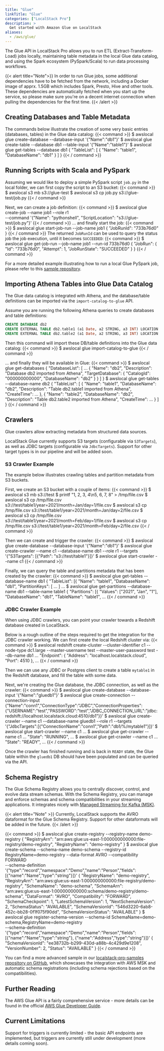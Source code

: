 ```yaml
---
title: "Glue"
linkTitle: "Glue"
categories: ["LocalStack Pro"]
description: >
  Get started with Amazon Glue on LocalStack
aliases:
  - /aws/glue/
---
```


The Glue API in LocalStack Pro allows you to run ETL (Extract-Transform-Load) jobs locally, maintaining table metadata in the local Glue data catalog, and using the Spark ecosystem (PySpark/Scala) to run data processing workflows.

{{< alert title="Note">}}
In order to run Glue jobs, some additional dependencies have to be fetched from the network, including a Docker image of apprx. 1.5GB which includes Spark, Presto, Hive and other tools. These dependencies are automatically fetched when you start up the service, so please make sure you're on a decent internet connection when pulling the dependencies for the first time.
{{< /alert >}}

## Creating Databases and Table Metadata

The commands below illustrate the creation of some very basic entries (databases, tables) in the Glue data catalog:
{{< command >}}
$ awslocal glue create-database --database-input '{"Name":"db1"}'
$ awslocal glue create-table --database db1 --table-input '{"Name":"table1"}'
$ awslocal glue get-tables --database db1
{
    "TableList": [
        {
            "Name": "table1",
            "DatabaseName": "db1"
        }
    ]
}
{{< / command >}}

## Running Scripts with Scala and PySpark

Assuming we would like to deploy a simple PySpark script `job.py` in the local folder, we can first copy the script to an S3 bucket:
{{< command >}}
$ awslocal s3 mb s3://glue-test
$ awslocal s3 cp job.py s3://glue-test/job.py
{{< / command >}}

Next, we can create a job definition:
{{< command >}}
$ awslocal glue create-job --name job1 --role r1 \
  --command '{"Name": "pythonshell", "ScriptLocation": "s3://glue-test/job.py"}'
{{< / command >}}
... and finally start the job:
{{< command >}}
$ awslocal glue start-job-run --job-name job1
{
    "JobRunId": "733b76d0"
}
{{< / command >}}
The returned `JobRunId` can be used to query the status job the job execution, until it becomes `SUCCEEDED`:
{{< command >}}
$ awslocal glue get-job-run --job-name job1 --run-id 733b76d0
{
    "JobRun": {
        "Id": "733b76d0",
        "Attempt": 1,
        "JobRunState": "SUCCEEDED"
    }
}
{{< / command >}}

For a more detailed example illustrating how to run a local Glue PySpark job, please refer to this [sample repository](https://github.com/localstack/localstack-pro-samples/tree/master/glue-etl-jobs).

## Importing Athena Tables into Glue Data Catalog

The Glue data catalog is integrated with Athena, and the database/table definitions can be imported via the `import-catalog-to-glue` API.

Assume you are running the following Athena queries to create databases and table definitions:
```sql
CREATE DATABASE db2
CREATE EXTERNAL TABLE db2.table1 (a1 Date, a2 STRING, a3 INT) LOCATION 's3://test/table1'
CREATE EXTERNAL TABLE db2.table2 (a1 Date, a2 STRING, a3 INT) LOCATION 's3://test/table2'
```

Then this command will import these DB/table definitions into the Glue data catalog:
{{< command >}}
$ awslocal glue import-catalog-to-glue
{{< / command >}}

... and finally they will be available in Glue:
{{< command >}}
$ awslocal glue get-databases
{
    "DatabaseList": [
        ...
        {
            "Name": "db2",
            "Description": "Database db2 imported from Athena",
            "TargetDatabase": {
                "CatalogId": "000000000000",
                "DatabaseName": "db2"
            }
        }
    ]
}
$ awslocal glue get-tables --database-name db2
{
    "TableList": [
        {
            "Name": "table1",
            "DatabaseName": "db2",
            "Description": "Table db2.table1 imported from Athena",
            "CreateTime": ...
        },
        {
            "Name": "table2",
            "DatabaseName": "db2",
            "Description": "Table db2.table2 imported from Athena",
            "CreateTime": ...
        }
    ]
}
{{< / command >}}

## Crawlers

Glue crawlers allow extracting metadata from structured data sources. 

LocalStack Glue currently supports S3 targets (configurable via `S3Targets`), as well as JDBC targets (configurable via `JdbcTargets`). Support for other target types is in our pipeline and will be added soon. 

### S3 Crawler Example

The example below illustrates crawling tables and partition metadata from S3 buckets.

First, we create an S3 bucket with a couple of items:
{{< command >}}
$ awslocal s3 mb s3://test
$ printf "1, 2, 3, 4\n5, 6, 7, 8" > /tmp/file.csv
$ awslocal s3 cp /tmp/file.csv s3://test/table1/year=2021/month=Jan/day=1/file.csv
$ awslocal s3 cp /tmp/file.csv s3://test/table1/year=2021/month=Jan/day=2/file.csv
$ awslocal s3 cp /tmp/file.csv s3://test/table1/year=2021/month=Feb/day=1/file.csv
$ awslocal s3 cp /tmp/file.csv s3://test/table1/year=2021/month=Feb/day=2/file.csv
{{< / command >}}

Then we can create and trigger the crawler:
{{< command >}}
$ awslocal glue create-database --database-input '{"Name":"db1"}'
$ awslocal glue create-crawler --name c1 --database-name db1 --role r1 --targets '{"S3Targets": [{"Path": "s3://test/table1"}]}'
$ awslocal glue start-crawler --name c1
{{< / command >}}

Finally, we can query the table and partitions metadata that has been created by the crawler:
{{< command >}}
$ awslocal glue get-tables --database-name db1
{
    "TableList": [{
        "Name": "table1",
        "DatabaseName": "db1",
        "PartitionKeys": [ ... ]
...
$ awslocal glue get-partitions --database-name db1 --table-name table1
{
    "Partitions": [{
        "Values": ["2021", "Jan", "1"],
        "DatabaseName": "db1",
        "TableName": "table1",
...
{{< / command >}}

### JDBC Crawler Example

When using JDBC crawlers, you can point your crawler towards a Redshift database created in LocalStack.

Below is a rough outline of the steps required to get the integration for the JDBC crawler working. We can first create the local Redshift cluster via:
{{< command >}}
$ awslocal redshift create-cluster --cluster-identifier c1 --node-type dc1.large --master-username test --master-user-password test --db-name db1
...
    "Endpoint": {
        "Address": "localhost.localstack.cloud",
        "Port": 4510
    },
...
{{< / command >}}

Then we can use any JDBC or Postgres client to create a table `mytable1` in the Redshift database, and fill the table with some data.

Next, we're creating the Glue database, the JDBC connection, as well as the crawler:
{{< command >}}
$ awslocal glue create-database --database-input '{"Name":"gluedb1"}'
$ awslocal glue create-connection --connection-input \
    {"Name":"conn1","ConnectionType":"JDBC","ConnectionProperties":{"USERNAME":"test","PASSWORD":"test","JDBC_CONNECTION_URL":"jdbc:redshift://localhost.localstack.cloud:4510/db1"}}'
$ awslocal glue create-crawler --name c1 --database-name gluedb1 --role r1 --targets '{"JdbcTargets":[{"ConnectionName":"conn1","Path":"db1/%/mytable1"}]}'
$ awslocal glue start-crawler --name c1
...
$ awslocal glue get-crawler --name c1
...
    "State": "RUNNING",
...
$ awslocal glue get-crawler --name c1
...
    "State": "READY",
...
{{< / command >}}

Once the crawler has finished running and is back in `READY` state, the Glue table within the `gluedb1` DB should have been populated and can be queried via the API.

## Schema Registry

The Glue Schema Registry allows you to centrally discover, control, and evolve data stream schemas.
With the Schema Registry, you can manage and enforce schemas and schema compatibilities in your streaming applications.
It integrates nicely with [Managed Streaming for Kafka (MSK)](../managed-streaming-for-kafka).

{{< alert title="Note" >}}
Currently, LocalStack supports the AVRO dataformat for the Glue Schema Registry. Support for other dataformats will be added in the future.
{{< /alert >}}

{{< command >}}
$ awslocal glue create-registry --registry-name demo-registry
{
    "RegistryArn": "arn:aws:glue:us-east-1:000000000000:file-registry/demo-registry",
    "RegistryName": "demo-registry"
}
$ awslocal glue create-schema --schema-name demo-schema --registry-id RegistryName=demo-registry --data-format AVRO --compatibility FORWARD \
  --schema-definition '{"type":"record","namespace":"Demo","name":"Person","fields":[{"name":"Name","type":"string"}]}'
{
    "RegistryName": "demo-registry",
    "RegistryArn": "arn:aws:glue:us-east-1:000000000000:file-registry/demo-registry",
    "SchemaName": "demo-schema",
    "SchemaArn": "arn:aws:glue:us-east-1:000000000000:schema/demo-registry/demo-schema",
    "DataFormat": "AVRO",
    "Compatibility": "FORWARD",
    "SchemaCheckpoint": 1,
    "LatestSchemaVersion": 1,
    "NextSchemaVersion": 2,
    "SchemaStatus": "AVAILABLE",
    "SchemaVersionId": "546d3220-6ab8-452c-bb28-0f1f075f90dd",
    "SchemaVersionStatus": "AVAILABLE"
}
$ awslocal glue register-schema-version --schema-id SchemaName=demo-schema,RegistryName=demo-registry \
  --schema-definition '{"type":"record","namespace":"Demo","name":"Person","fields":[{"name":"Name","type":"string"}, {"name":"Address","type":"string"}]}'
{
    "SchemaVersionId": "ee38732b-b299-430d-a88b-4c429d9e1208",
    "VersionNumber": 2,
    "Status": "AVAILABLE"
}
{{< / command >}}

You can find a more advanced sample in our [localstack-pro-samples repository on GitHub](https://github.com/localstack/localstack-pro-samples/tree/master/glue-msk-schema-registry), which showcases the integration with AWS MSK and automatic schema registrations (including schema rejections based on the compatibilities).


## Further Reading

The AWS Glue API is a fairly comprehensive service - more details can be found in the official [AWS Glue Developer Guide](https://docs.aws.amazon.com/glue/latest/dg/what-is-glue.html).

## Current Limitations

Support for triggers is currently limited - the basic API endpoints are implemented, but triggers are currently still under development (more details coming soon).
